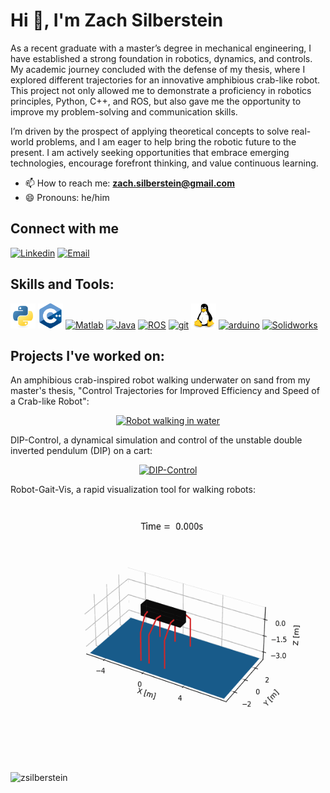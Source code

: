 # Hi 👋, I'm Zach Silberstein

As a recent graduate with a master’s degree in mechanical engineering, I have established a strong foundation in robotics, dynamics, and controls. My academic journey concluded with the defense of my thesis, where I explored different trajectories for an innovative amphibious crab-like robot. This project not only allowed me to demonstrate a proficiency in robotics principles, Python, C++, and ROS, but also gave me the opportunity to improve my problem-solving and communication skills.

I’m driven by the prospect of applying theoretical concepts to solve real-world problems, and I am eager to help bring the robotic future to the present. I am actively seeking opportunities that embrace emerging technologies, encourage forefront thinking, and value continuous learning.

<!-- - 🔭 I’m currently working on [test](link) -->
<!-- - - 🌱 I’m currently learning  -->
- 📫 How to reach me: **zach.silberstein@gmail.com** 
- 😄 Pronouns: he/him 

## Connect with me
<a href="https://www.linkedin.com/in/zach-silberstein/" target="_blank" rel="noreferrer"><img
        src="https://raw.githubusercontent.com/rahuldkjain/github-profile-readme-generator/master/src/images/icons/Social/linked-in-alt.svg"
        alt="Linkedin" height="40" width="50" /></a>
<a href="mailto:zach.silberstein@gmail.com" target="_blank" rel="noreferrer"><img
        src="https://raw.githubusercontent.com/FortAwesome/Font-Awesome/6.x/svgs/solid/envelope.svg" alt="Email"
        height="40" width="40" /></a>

## Skills and Tools:
<a href="https://www.python.org" target="_blank" rel="noreferrer"><img
        src="https://raw.githubusercontent.com/devicons/devicon/master/icons/python/python-original.svg" alt="Python"
        width="40" height="40" /></a>
<a href="https://cplusplus.com/" target="_blank" rel="noreferrer"><img
        src="https://raw.githubusercontent.com/devicons/devicon/master/icons/cplusplus/cplusplus-original.svg" alt="C++"
        width="40" height="40" /></a>
<a href="https://www.mathworks.com/products/matlab.html" target="_blank" rel="noreferrer"><img
        src="https://upload.wikimedia.org/wikipedia/commons/2/21/Matlab_Logo.png" alt="Matlab" width="40"
        height="40" /></a>
<a href="https://www.java.com/en/" target="_blank" rel="noreferrer"><img
        src="https://cdn.worldvectorlogo.com/logos/java-4.svg" alt="Java" width="40" height="40" /></a>
<a href="https://www.ros.org/" target="_blank" rel="noreferrer"><img
        src="https://upload.wikimedia.org/wikipedia/commons/b/bb/Ros_logo.svg" alt="ROS" width="100"
        height="40" /></a>
<a href="https://git-scm.com/" target="_blank" rel="noreferrer"><img
        src="https://www.vectorlogo.zone/logos/git-scm/git-scm-icon.svg" alt="git" width="40" height="40" /></a>
<a href="https://www.linux.org/" target="_blank" rel="noreferrer"><img
        src="https://raw.githubusercontent.com/devicons/devicon/master/icons/linux/linux-original.svg" alt="Linux"
        width="40" height="40" /></a>
<a href="https://www.arduino.cc/" target="_blank" rel="noreferrer"><img
        src="https://cdn.worldvectorlogo.com/logos/arduino-1.svg" alt="arduino" width="40" height="40" /></a>
<a href="https://www.solidworks.com/" target="_blank" rel="noreferrer"><img
        src="https://upload.wikimedia.org/wikipedia/en/d/d2/SolidWorks_Logo.svg" alt="Solidworks" width="100"
        height="40" /></a>


## Projects I've worked on:
An amphibious crab-inspired robot walking underwater on sand from my master's thesis, "Control Trajectories for Improved Efficiency and Speed of a Crab-like Robot":  
<p align="center">
<a href="https://etd.ohiolink.edu/acprod/odb_etd/etd/r/1501/10?clear=10&p10_accession_num=case1702030085615918" target="_blank" rel="noreferrer"><img
        src="https://github.com/zsilberstein/zsilberstein/blob/main/Thesis%20walking%20in%20water.gif?raw=true" alt="Robot walking in water" width="500"
        height="281" /></a>
</p>
DIP-Control, a dynamical simulation and control of the unstable double inverted pendulum (DIP) on a cart:
<p align="center">
<a href="https://github.com/zsilberstein/DIP-Control" target="_blank" rel="noreferrer"><img
        src="https://github.com/zsilberstein/DIP-Control/blob/main/images/DIP.gif?raw=true" alt="DIP-Control" width="576" height="324" /></a>
</p>
Robot-Gait-Vis, a rapid visualization tool for walking robots:  
<p align="center">
<a href="https://github.com/zsilberstein/robot-gait-vis" target="_blank" rel="noreferrer"><img
        src="https://github.com/zsilberstein/robot-gait-vis/blob/master/hexapod_ex.gif?raw=true" alt="Robot-Gait-vis" width="550" height="413" /></a>
</p>


<img src="https://komarev.com/ghpvc/?username=zsilberstein&label=Profile%20views&color=0e75b6&style=flat" alt="zsilberstein" />  
